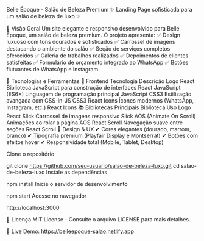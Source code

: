 Belle Époque - Salão de Beleza Premium
✨ Landing Page sofisticada para um salão de beleza de luxo ✨

📌 Visão Geral
Um site elegante e responsivo desenvolvido para Belle Époque, um salão de beleza premium. O projeto apresenta:
✅ Design luxuoso com tons dourados e sofisticados
✅ Carrossel de imagens destacando o ambiente do salão
✅ Seção de serviços completos oferecidos
✅ Galeria de trabalhos realizados
✅ Depoimentos de clientes satisfeitas
✅ Formulário de orçamento integrado ao WhatsApp
✅ Botões flutuantes de WhatsApp e Instagram

🚀 Tecnologias e Ferramentas
🔧 Frontend
Tecnologia	Descrição	Logo
React	Biblioteca JavaScript para construção de interfaces	React
JavaScript (ES6+)	Linguagem de programação principal	JavaScript
CSS3	Estilização avançada com CSS-in-JS	CSS3
React Icons	Ícones modernos (WhatsApp, Instagram, etc.)	React Icons
📚 Bibliotecas Principais
Biblioteca	Uso	Logo
React Slick	Carrossel de imagens responsivo	Slick
AOS (Animate On Scroll)	Animações ao rolar a página	AOS
React Scroll	Navegação suave entre seções	React Scroll
🎨 Design & UX
✔ Cores elegantes (dourado, marrom, branco)
✔ Tipografia premium (Playfair Display e Montserrat)
✔ Botões com efeitos hover
✔ Responsividade total (Mobile, Tablet, Desktop)


Clone o repositório


git clone https://github.com/seu-usuario/salao-de-beleza-luxo.git
cd salao-de-beleza-luxo
Instale as dependências


npm install
Inicie o servidor de desenvolvimento


npm start
Acesse no navegador

http://localhost:3000


📝 Licença
MIT License - Consulte o arquivo LICENSE para mais detalhes.



🔗 Live Demo: https://belleepoque-salao.netlify.app


